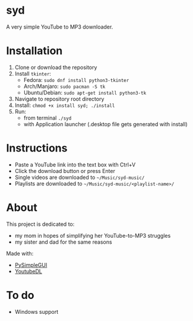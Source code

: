 # syd
A very simple YouTube to MP3 downloader. 

# Installation
1. Clone or download the repository
2. Install `tkinter`:
    - Fedora: `sudo dnf install python3-tkinter`
    - Arch/Manjaro: `sudo pacman -S tk`
    - Ubuntu/Debian: `sudo apt-get install python3-tk`
3. Navigate to repository root directory
4. Install: `chmod +x install syd; ./install`
5. Run: 
    - from terminal `./syd`
    - with Application launcher (.desktop file gets generated with install)

# Instructions
- Paste a YouTube link into the text box with Ctrl+V
- Click the download button or press Enter
- Single videos are downloaded to `~/Music/syd-music/`
- Playlists are downloaded to `~/Music/syd-music/<playlist-name>/`

# About
This project is dedicated to:
- my mom in hopes of simplifying her YouTube-to-MP3 struggles
- my sister and dad for the same reasons

Made with:
- [PySimpleGUI](https://github.com/PySimpleGUI/PySimpleGUI)
- [YoutubeDL](https://github.com/ytdl-org/youtube-dl)

# To do
- Windows support